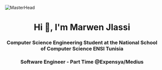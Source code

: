 ![MasterHead](https://user-images.githubusercontent.com/90236635/232446433-d5540fa2-fe28-4bb8-b929-cdb51fe61336.gif)
<h1 align="center">Hi 👋, I'm Marwen Jlassi</h1>
<h3 align="center">Computer Science Engineering Student at the National School of Computer Science ENSI Tunisia</h3>
<h3 align="center">Software Engineer - Part Time @Expensya/Medius</h3>
